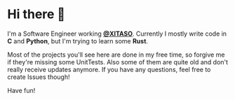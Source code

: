 # Hi there 👋

I'm a Software Engineer working [__@XITASO__](https://github.com/XITASO).
Currently I mostly write code in __C__ and __Python__, but I'm trying to learn some __Rust__.

Most of the projects you'll see here are done in my free time, so forgive me if they're missing some UnitTests.
Also some of them are quite old and don't really receive updates anymore. If you have any questions, feel free to create Issues though!

Have fun!
